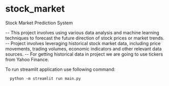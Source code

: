 # stock_market
Stock Market Prediction System

-- This project involves using various data analysis and machine learning techniques to forecast the future direction of stock prices or market trends. 
-- Project involves leveraging historical stock market data, including price movements, trading volumes, economic indicators and other relevant data sources.
-- For getting historical data in project we are going to use tickers from Yahoo Finance.

To run streamlit application use following command:

      python -m streamlit run main.py


